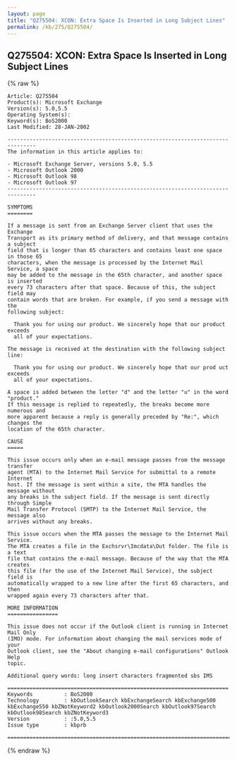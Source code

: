 ```yaml
---
layout: page
title: "Q275504: XCON: Extra Space Is Inserted in Long Subject Lines"
permalink: /kb/275/Q275504/
---
```


## Q275504: XCON: Extra Space Is Inserted in Long Subject Lines

{% raw %}

	Article: Q275504
	Product(s): Microsoft Exchange
	Version(s): 5.0,5.5
	Operating System(s): 
	Keyword(s): BoS2000
	Last Modified: 28-JAN-2002
	
	-------------------------------------------------------------------------------
	The information in this article applies to:
	
	- Microsoft Exchange Server, versions 5.0, 5.5 
	- Microsoft Outlook 2000 
	- Microsoft Outlook 98 
	- Microsoft Outlook 97 
	-------------------------------------------------------------------------------
	
	SYMPTOMS
	========
	
	If a message is sent from an Exchange Server client that uses the Exchange
	Transport as its primary method of delivery, and that message contains a subject
	field that is longer than 65 characters and contains least one space in those 65
	characters, when the message is processed by the Internet Mail Service, a space
	may be added to the message in the 65th character, and another space is inserted
	every 73 characters after that space. Because of this, the subject field may
	contain words that are broken. For example, if you send a message with the
	following subject:
	
	  Thank you for using our product. We sincerely hope that our product exceeds
	  all of your expectations.
	
	The message is received at the destination with the following subject line:
	
	  Thank you for using our product. We sincerely hope that our prod uct exceeds
	  all of your expectations.
	
	A space is added between the letter "d" and the letter "u" in the word "product."
	If this message is replied to repeatedly, the breaks become more numerous and
	more apparent because a reply is generally preceded by "Re:", which changes the
	location of the 65th character.
	
	CAUSE
	=====
	
	This issue occurs only when an e-mail message passes from the message transfer
	agent (MTA) to the Internet Mail Service for submittal to a remote Internet
	host. If the message is sent within a site, the MTA handles the message without
	any breaks in the subject field. If the message is sent directly through Simple
	Mail Transfer Protocol (SMTP) to the Internet Mail Service, the message also
	arrives without any breaks.
	
	This issue occurs when the MTA passes the message to the Internet Mail Service.
	The MTA creates a file in the Exchsrvr\Imcdata\Out folder. The file is a text
	file that contains the e-mail message. Because of the way that the MTA creates
	this file (for the use of the Internet Mail Service), the subject field is
	automatically wrapped to a new line after the first 65 characters, and then
	wrapped again every 73 characters after that.
	
	MORE INFORMATION
	================
	
	This issue does not occur if the Outlook client is running in Internet Mail Only
	(IMO) mode. For information about changing the mail services mode of your
	Outlook client, see the "About changing e-mail configurations" Outlook Help
	topic.
	
	Additional query words: long insert characters fragmented sbs IMS
	
	======================================================================
	Keywords          : BoS2000 
	Technology        : kbOutlookSearch kbExchangeSearch kbExchange500 kbExchange550 kbZNotKeyword2 kbOutlook2000Search kbOutlook97Search kbOutlook98Search kbZNotKeyword3
	Version           : :5.0,5.5
	Issue type        : kbprb
	
	=============================================================================
	

{% endraw %}
